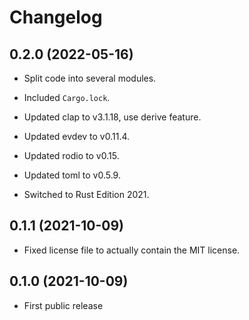 # Changelog


## 0.2.0 (2022-05-16)

- Split code into several modules.

- Included `Cargo.lock`.

- Updated clap to v3.1.18, use derive feature.

- Updated evdev to v0.11.4.

- Updated rodio to v0.15.

- Updated toml to v0.5.9.

- Switched to Rust Edition 2021.


## 0.1.1 (2021-10-09)

- Fixed license file to actually contain the MIT license.


## 0.1.0 (2021-10-09)

- First public release
